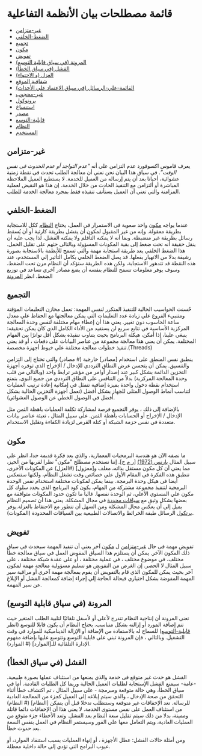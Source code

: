 # قائمة مصطلحات بيان الأنظمة التفاعلية

* [غير-متزامن](#غير-متزامن)
* [الضغط-الخلفي](#الضغط-الخلفي)
* [تجميع](#تجميع)
* [مكون](#مكون)
* [تفويض](#تفويض)
* [المرونة (في سياق قابلية التوسع)](#المرونة)
* [الفشل (في سياق الخطأ)](#الفشل)
* [العزل (و الاحتواء)](#العزل)
* [شفافية الموقع](#شفافية-الموقع)
* [القائمة-علي-الرسائل (في سياق الاعتماد علي الأحداث)](#القائمة-علي-الرسائل)
* [غير-محجوب](#غير-محجوب)
* [بروتوكول](#بروتوكول)
* [استنساخ](#استنساخ)
* [مصدر](#مصدر)
* [قابلية-التوسع](#قابلية-التوسع)
* [النظام](#النظام)
* [المستخدم](#المستخدم)


## <a name="غير-متزامن"></a>غير-متزامن
يعرف قاموس اكسوفورد عدم التزامن علي أنه _“عدم التواجد أو عدم الحدوث فى نفس الوقت”_. في سياق هذا البيان نحن نعني أن معالجة الطلب تحدث فى نقطة زمنية عشوائية، أحيانا بعد أن يتم إرساله من العميل للخدمة. لا يستطيع العميل الملاحظة المباشرة أو ألتزامن مع التنفيذ الحادث من خلال الخدمة. إن هذا هو النقيض لعملية المزامنة والتي تعني أن العميل يستأنف تنفيذه فقط بمجرد معالجة الخدمة للطلب.

## <a name="الضغط-الخلفي"></a>الضغط-الخلفي
عندما يواجه [مكون](#مكون) واحد صعوبة فى الاستمرار فى العمل، يحتاج [النظام](#النظام) ككل للاستجابة بطريقة معقولة. وإنه من غير المقبول لمكون أن يفشل بطريقة كارثية أو أن يُسقط رسائل بطريقة غير منضبطة. وبما أنه لا يمكنه التأقلم ولا يمكنه الفشل، لذا يجب عليه أن ينقل حقيقة أنه تحت ضغط إلى بقية المكونات المسؤولة وبالتالي حثهم علي تقليل الحمل. هذا الضغط الخلفي يعد طريقة استجابة مهمة والتي تسمح للأنظمة بالاستجابة بصورة رشيقة بدلا من الانهيار بفعلها. قد يصل الضغط الخلفي بكامل التأثير إلي المستخدم، عند هذه النقطة قد تتدهور الاستجابة، ولكن هذه الطريقة ستؤكد أن النظام مرن تحت الضغط، وسوف يوفر معلومات تسمح للنظام بنفسه أن يضع مصادر آخري  تساعد في توزيع الضغط. انظر [المرونة](#المرونة)

## <a name="التجميع"></a>التجميع
حُسنت الحواسيب الحالية للتنفيذ المتكرر لنفس المهمة: تعمل مخازن التعليمات المؤقتة ومتنبيء الفروع علي زيادة عدد التعليمات التي يمكن معالجتها مع الحفاظ علي معدل ساعة الحاسوب دون تغيير. يعني هذا أن إعطاء مهام مختلفة لنفس  وحدة المعالجة المركزية الأساسية في تتابع سريع لن يستفيد من الأداء الكامل الذي كان يمكن تحقيقه: ينبغي علينا، إذا أمكن، هيكلة البرنامج بحيث يتناوب تنفيذه بشكل أقل تواترًا بين المهام المختلفة. يمكن أن يعني هذا معالجة مجموعة من عناصر البيانات على دفعات ، أو قد يعني تنفيذ خطوات معالجة مختلفة على خيوط أجهزة مخصصة.(Threads)

ينطبق نفس المنطق على استخدام [مصادر] خارجية (# مصادر) والتي تحتاج إلى التزامن والتنسيق. يمكن أن يتحسن عرض النطاق الترددي للإدخال / الإخراج الذي توفره أجهزة التخزين الدائمة بشكل كبير عند إصدار أوامر من مؤشر ترابط واحد (وبالتالي من قلب وحدة المعالجة المركزية) بدلاً من التنافس على النطاق الترددي من جميع النوى. يتمتع استخدام نقطة دخول واحدة بميزة إضافية تتمثل في إمكانية إعادة ترتيب العمليات لتناسب أنماط الوصول المثلى للجهاز بشكل أفضل (تعمل أجهزة التخزين الحالية بشكل أفضل في الوصول الخطي عن الوصول العشوائي).

بالإضافة إلى ذلك ، يوفر التجميع فرصة لمشاركة تكلفة العمليات باهظة الثمن مثل الإدخال / الإخراج أو الحسابات باهظة الثمن. على سبيل المثال ، تعبئة عناصر بيانات متعددة في نفس حزمة الشبكة أو كتلة القرص لزيادة الكفاءة وتقليل الاستخدام.

## <a name="مكون"></a>مكون
ما نصفه الآن هو هندسة البرمجيات المعمارية، والذي يعد فكرة قديمة جدا، انظر علي سبيل المثال [بارنس (1972)](https://www.win.tue.nl/~wstomv/edu/2ip30/references/criteria_for_modularization.pdf) [[ر م ح](https://dl.acm.org/citation.cfm?id=361623)]. إننا نستخدم مصطلح "مكون" نظرا لقربها من الحيز، مما يعني أن كل مكون مستقل بذاته، مغلف و[معزول] (#العزل) عن المكونات الأخرى، تنطبق هذه الفكرة فى المقام الأول علي خصائص وقت تشغل النظام، ولكنها ستنعكس أيضا فى هيكل وحدة البرمجة. بينما يمكن لمكونات مختلفة استخدام نفس الوحدة البرمجية لتنفيذ مجموعة مشتركة من المهام، يكون كود البرنامج الذي يحدد سلوك كل مكون علي المستوي الأعلي، ثم الوحدة نفسها. غالبا ما تكون حدود المكونات متوافقة مع بعضها بشكل وثيق مع [سياقات محددة](http://martinfowler.com/bliki/BoundedContext.html) فى مجال المشكلة. يعني هذا أن تصميم النظام يميل إلي أن يعكس مجال المشكلة ومن السهل أن تتطور مع الاحتفاظ بالعزلة.يوفر [برتكول](#برتكول) الرسائل طبقة الخرائط والاتصالات الطبيعية بين السياقات المحدودة (المكونات).

## <a name="تفويض"></a>تفويض
تفويض مهمة فى حال [غير-متزامن](#غير-متزامن)
ل [مكون](#مكون) آخر يعني أن تنفيذ المهمة سيحدث في سياق ذلك المكون الآخر. يمكن أن يستلزم هذا السياق المفوض العمل فى سياق معالجة خطأ مختلف، في موضوع مختلف ، في عملية مختلفة ، أو على عقدة شبكة مختلفة ، على سبيل المثال لا الحصر.
إن الغرض من التفويض هو تسليم مسؤولية معالجة مهمة لمكون آخر بحيث يمكن للمكون الذي قام بالتفويض أن يقوم بمعالجة مهمة آخري أو مراقبة سير المهمة المفوضة بشكل اختياري فيحالة الحاجة إلي إجراء إضافة كمعالجة الفشل أو الإبلاغ عن سير المهمة.

## <a name="المرونة"></a>المرونة (في سياق قابلية التوسع)
تعني المرونة أن إنتاجية النظام تتدرج لأعلى أو لأسفل تلقائيًا لتلبية الطلب المتغير حيث تتم إضافة المورد أو إزالته بشكل متناسب. يحتاج النظام أن يكون قابلا للتوسع (انظر [قابلية-التوسع](#قابلية-التوسع)) للسماح له بالاستفادة من الإضافة أو الإزالة الديناميكية للموارد في وقت التشغيل. وبالتالي ، فإن المرونة تبني على قابلية التوسع وتتوسع عليها بإضافة مفهوم الإدارة التلقائية للـ[الموارد] (# الموارد).

## <a name="الفشل"></a>الفشل (في سياق الخطأ)
الفشل هو حدث غير متوقع فى خدمة والذي يمنعها من استئناف عملها بصورة طبيعية. -عامة- سيمنع الفشل الإستجابة لطلبات العميل الحالية وربما كل الطلبات القادمة.
أما في سياق الخطأ، وهي حالة متوقعة ومبرمجة - على سبيل المثال ، تم اكتشاف خطأ أثناء التحقق من صحة الإدخال ، والذي سيتم إبلاغه إلى العميل كجزء من المعالجة العادية للرسالة. تعد الإخفاقات غير متوقعة وستتطلب تدخلا قبل أن يتمكن [النظام] (# النظام) من استئناف العمل على نفس مستوى الخدمة. لا يعني هذا أن الإخفاقات دائما قاتلة وممينة، بدلا من ذلك سيتم تقليل سعة النظام بعد الفشل. وتعد الأخطاء جزء متوقع من العمليات العادية، ويتم التعامل معها على الفور وسيستمر النظام في العمل بنفس السعة بعد حدوث خطأ.

ومن أمثلة حالات الفشل: عطل الأجهزة ، أو إنهاء العمليات بسبب استنفاد الموارد، أو عيوب البرامج التي تؤدي إلى حالة داخلية معطلة.